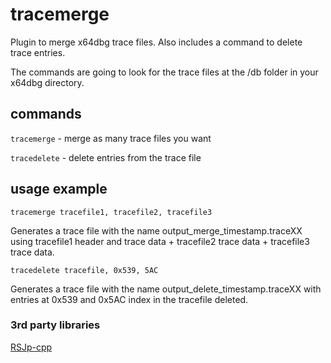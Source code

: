 # tracemerge
Plugin to merge x64dbg trace files. Also includes a command to delete trace entries.

The commands are going to look for the trace files at the /db folder in your x64dbg directory.
## commands
``tracemerge`` - merge as many trace files you want

``tracedelete`` - delete entries from the trace file

## usage example
``tracemerge tracefile1, tracefile2, tracefile3``

Generates a trace file with the name output_merge_timestamp.traceXX using tracefile1 header and trace data + tracefile2 trace data + tracefile3 trace data.

``tracedelete tracefile, 0x539, 5AC``

Generates a trace file with the name output_delete_timestamp.traceXX with entries at 0x539 and 0x5AC index in the tracefile deleted.

### 3rd party libraries
[RSJp-cpp](https://github.com/subh83/RSJp-cpp)
